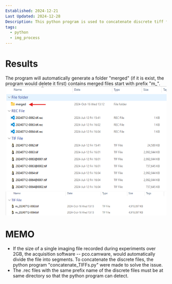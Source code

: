 ```yaml
---
Established: 2024-12-21
Last Updated: 2024-12-28
Description: This python program is used to concatenate discrete tiff files exported by PCO.camware
tags:
  - python
  - img_process
---
```

# Results
The program will automatically generate a folder "merged" (if it is exist, the program would delete it first) contains merged files start with prefix "m_".
![](<The auto-generated output folder.png>)
![](<merged files.png>)

# MEMO
- If the size of a single imaging file recorded during experiments over 2GB, the acquisition software -- pco.camware, would automatically divide the file into segments. To concatenate the discrete files, the python program "concatenate_TIFFs.py" were made to solve the issue.
- The .rec files with the same prefix name of the discrete files must be at same directory so that the python program can detect.